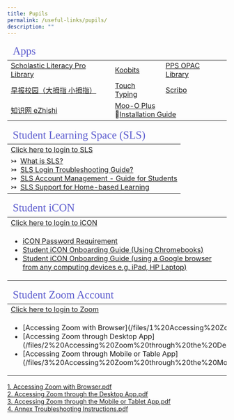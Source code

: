 ```yaml
---
title: Pupils
permalink: /useful-links/pupils/
description: ""
---
```

<table>
<thead>
	<tr ><td colspan=3 style="font-family:impact; font-size:25px; color:rgb(94,94,207)">Apps</td></tr>
	</thead>
	<tbody>
		<tr>
			<td><a href="https://slz02.scholasticlearningzone.com/resources/dp-int/dist/#/login3/SGPDT3K" target="_blank">Scholastic Literacy Pro Library</a></td>
			<td><a href="https://member.koobits.com/" target="_blank">Koobits</a></td>
			<td><a href="https://schoolibrary.moe.edu.sg/punggolpri/cgi-bin/spydus.exe/MSGTRN/WPAC/HOME" target="_blank">PPS OPAC Library</a></td>
		</tr>
		<tr>
			<td><a href="https://zbschools.sg/" target="_blank">早报校园（大拇指 小拇指）</a></td>
			<td><a href="http://www.mindclickonline.com/" target="_blank">Touch Typing</a></td>
			<td><a href="https://www.literatu.com" target="_blank">Scribo</a></td>
		</tr>
				<tr>
					<td><a href="https://www.ezhishi.net/Contents/" target="_blank">知识网 eZhishi</a></td>		
					<td colspan=2><a href="https://plus.moo-o.com/" target="_blank">Moo-O Plus</a><br>	
					&#128216;<a href="/files/MooOPlus_Installation_guide_for_Student_2020.pdf">Installation Guide</a></td>
				</tr>		
	</tbody>
	</table>


<table>
<thead>
	<tr >
		<td colspan=2 style="font-family:impact; font-size:25px; color:rgb(94,94,207)">Student Learning Space (SLS)</td>
	</tr>
</thead>
<tbody>
		<tr>
			<td style="border: solid 0px black"><a href="https://learning.moe.edu.sg/" target="_blank">Click here to login to SLS</a>
	</tr>
	<tr>
		<td>
			&#8611;&nbsp;&nbsp;<a href="https://www.youtube.com/watch?v=eKIHRVWxYPI" target="_blank">What is SLS?</a><br>
			&#8611;&nbsp;&nbsp;<a href="https://static.learning.moe.edu.sg/UserGuide/login-troubleshooting.html" target="_blank">SLS Login Troubleshooting Guide?</a><br>
			&#8611;&nbsp;&nbsp;<a href="http://shorturl.at/kuPV4" target="_blank">SLS Account Management - Guide for Students</a><br>
			&#8611;&nbsp;&nbsp;<a href="files/SLS%20Support%20for%20Home-based%20Learning.pdf">SLS Support for Home-based Learning</a>
			</ul></td>
		</tr>
</tbody>
</table>

<table>
<thead>
	<tr >
		<td colspan=2 style="font-family:impact; font-size:25px; color:rgb(94,94,207)">Student iCON</td>
	</tr>
</thead>
<tbody>
		<tr>
			<td style="border: solid 0px black"><a href="https://workspace.google.com/dashboard" target="_blank">Click here to login to iCON</a>
	</tr>
	<tr>
		<td><ul><li><a href="https://drive.google.com/file/d/1GjW93FmNQh-KE_ZFXEla6WhfwilkJlPV/view?usp=sharing" target="_blank">iCON Password Requirement</a></li>
			<li><a href="https://drive.google.com/file/d/1xfODmtFNFVDerq98M8DEz0lOUSBk2-o0/view" target="_blank">Student iCON Onboarding Guide (Using Chromebooks)</a></li>
				<li><a href="https://drive.google.com/file/d/1kACPz5QDLl_LtL3YdZDgOwqEP7Tsju2g/view" target="_blank">Student iCON Onboarding Guide (using a Google browser from any computing devices e.g. iPad, HP Laptop)</a></li>
			</ul></td>
		</tr>
</tbody>
</table>

<table>
<thead>
	<tr >
		<td colspan=2 style="font-family:impact; font-size:25px; color:rgb(94,94,207)">Student Zoom Account</td>
	</tr>
</thead>
<tbody>
		<tr>
			<td style="border: solid 0px black"><a href="https://students-edu-sg.zoom.us/" target="_blank">Click here to login to Zoom</a>
	</tr>
	<tr>
		<td><ul>
			<li>[Accessing Zoom with Browser](/files/1%20Accessing%20Zoom%20with%20Browser.pdf)</li>
			<li>[Accessing Zoom through Desktop App](/files/2%20Accessing%20Zoom%20through%20the%20Desktop%20App.pdf)</li>
			<li>[Accessing Zoom through Mobile or Table App](/files/3%20Accessing%20Zoom%20through%20the%20Mobile%20or%20Tablet%20App.pdf)</li>
			</li></li>
			</ul></td>
		</tr>
</tbody>
</table>


[1\. Accessing Zoom with Browser.pdf](/files/1%20Accessing%20Zoom%20with%20Browser.pdf)   
[2\. Accessing Zoom through the Desktop App.pdf](/files/2%20Accessing%20Zoom%20through%20the%20Desktop%20App.pdf)    
[3\. Accessing Zoom through the Mobile or Tablet App.pdf](/files/3%20Accessing%20Zoom%20through%20the%20Mobile%20or%20Tablet%20App.pdf)    
[4\. Annex Troubleshooting Instructions.pdf](/files/4%20Annex%20Troubleshooting%20Instructions.pdf)